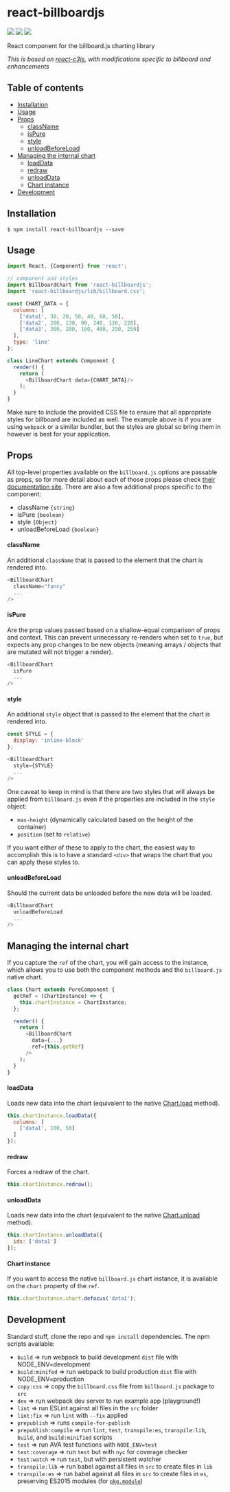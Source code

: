 # react-billboardjs

<img src="https://img.shields.io/badge/build-passing-brightgreen.svg"/>
<img src="https://img.shields.io/badge/coverage-100%25-brightgreen.svg"/>
<img src="https://img.shields.io/badge/license-MIT-blue.svg"/>

React component for the billboard.js charting library

*This is based on [react-c3js](https://github.com/bcbcarl/react-c3js), with modifications specific to billboard and enhancements*

## Table of contents
* [Installation](#installation)
* [Usage](#usage)
* [Props](#props)
  * [className](#classname)
  * [isPure](#ispure)
  * [style](#style)
  * [unloadBeforeLoad](#unloadbeforeload)
* [Managing the internal chart](#managing-the-internal-chart)
  * [loadData](#loaddata)
  * [redraw](#redraw)
  * [unloadData](#unloaddata)
  * [Chart instance](#chart-instance)
* [Development](#development)

## Installation

```
$ npm install react-billboardjs --save
```

## Usage

```javascript
import React, {Component} from 'react';

// component and styles
import BillboardChart from 'react-billboardjs';
import 'react-billboardjs/lib/billboard.css';

const CHART_DATA = {
  columns: [
    ['data1', 30, 20, 50, 40, 60, 50],
    ['data2', 200, 130, 90, 240, 130, 220],
    ['data3', 300, 200, 160, 400, 250, 250]
  ],
  type: 'line'
};

class LineChart extends Component {
  render() {
    return (
      <BillboardChart data={CHART_DATA}/>
    );
  }
}
```

Make sure to include the provided CSS file to ensure that all appropriate styles for billboard are included as well. The example above is if you are using `webpack` or a similar bundler, but the styles are global so bring them in however is best for your application.

## Props

All top-level properties available on the `billboard.js` options are passable as props, so for more detail about each of those props please check [their documentation site](https://naver.github.io/billboard.js/release/latest/doc/). There are also a few additional props specific to the component:
* className `{string}`
* isPure `{boolean}`
* style `{Object}`
* unloadBeforeLoad `{boolean}`

#### className

An additional `className` that is passed to the element that the chart is rendered into.

```javascript
<BillboardChart
  className="fancy"
  ...
/>
```

#### isPure

Are the prop values passed based on a shallow-equal comparison of props and context. This can prevent unnecessary re-renders when set to `true`, but expects any prop changes to be new objects (meaning arrays / objects that are mutated will not trigger a render).

```javascript
<BillboardChart
  isPure
  ...
/>
```

#### style

An additional `style` object that is passed to the element that the chart is rendered into.

```javascript
const STYLE = {
  display: 'inline-block'
};

<BillboardChart
  style={STYLE}
  ...
/>
```

One caveat to keep in mind is that there are two styles that will always be applied from `billboard.js` even if the properties are included in the `style` object:

* `max-height` (dynamically calculated based on the height of the container)
* `position` (set to `relative`)

If you want either of these to apply to the chart, the easiest way to accomplish this is to have a standard `<div>` that wraps the chart that you can apply these styles to.

#### unloadBeforeLoad

Should the current data be unloaded before the new data will be loaded.

```javascript
<BillboardChart
  unloadBeforeLoad
  ...
/>
```

## Managing the internal chart

If you capture the `ref` of the chart, you will gain access to the instance, which allows you to use both the component methods and the `billboard.js` native chart.

```javascript
class Chart extends PureComponent {
  getRef = (ChartInstance) => {
    this.chartInstance = ChartInstance;
  };

  render() {
    return (
      <BillboardChart
        data={...}
        ref={this.getRef}
      />
    );
  }
}
```

#### loadData

Loads new data into the chart (equivalent to the native [Chart.load](https://naver.github.io/billboard.js/release/latest/doc/Chart.html#load) method).

```javascript
this.chartInstance.loadData({
  columns: [
    ['data1', 100, 50]
  ]
});
```

#### redraw

Forces a redraw of the chart.

```javascript
this.chartInstance.redraw();
```

#### unloadData

Loads new data into the chart (equivalent to the native [Chart.unload](https://naver.github.io/billboard.js/release/latest/doc/Chart.html#unload) method).

```javascript
this.chartInstance.unloadData({
  ids: ['data1']
});
```

#### Chart instance

If you want to access the native `billboard.js` chart instance, it is available on the `chart` property of the `ref`.

```javascript
this.chartInstance.chart.defocus('data1');
```

## Development

Standard stuff, clone the repo and `npm install` dependencies. The npm scripts available:
* `build` => run webpack to build development `dist` file with NODE_ENV=development
* `build:minifed` => run webpack to build production `dist` file with NODE_ENV=production
* `copy:css` => copy the `billboard.css` file from `billboard.js` package to `src`
* `dev` => run webpack dev server to run example app (playground!)
* `lint` => run ESLint against all files in the `src` folder
* `lint:fix` => run `lint` with `--fix` applied
* `prepublish` => runs `compile-for-publish`
* `prepublish:compile` => run `lint`, `test`, `transpile:es`, `transpile:lib`, `build`, and `build:minified` scripts
* `test` => run AVA test functions with `NODE_ENV=test`
* `test:coverage` => run `test` but with `nyc` for coverage checker
* `test:watch` => run `test`, but with persistent watcher
* `transpile:lib` => run babel against all files in `src` to create files in `lib`
* `transpile:es` => run babel against all files in `src` to create files in `es`, preserving ES2015 modules (for [`pkg.module`](https://github.com/rollup/rollup/wiki/pkg.module))
